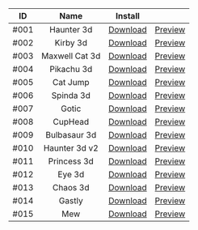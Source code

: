 |   ID   |   Name   |   Install   |      |
|   :---:   |   :---:   |   :---:   |   :---:   |
|   #001   |   Haunter 3d   |   [Download](https://drive.google.com/file/d/1QLl1QwcieTcE8TK-TL9VuYVgoiuzphN4/view?usp=drive_link)   |   [Preview](https://drive.google.com/file/d/1bzfSGMDvbRXeOGQF8NrJdjY5qxCcQDnI/view?usp=sharing)   |
|   #002   |   Kirby 3d   |   [Download](https://drive.google.com/file/d/1--ISg_MYVqZMdCdWf_vAU4Z4vuUM3J7H/view?usp=sharing)   |   [Preview](https://drive.google.com/file/d/19Kd4b5ODAnniiTxRT7mTr2d2UHGRPZKg/view?usp=sharing)   |
|   #003   |  Maxwell Cat 3d  |  [Download](https://drive.google.com/file/d/17CLIE1DI-nCLRHHJ6c08lZCjG2wbBCnU/view?usp=sharing)  |  [Preview](https://drive.google.com/file/d/1OjRduuylH_D8sjw6HG58GV94V1GsAcPG/view?usp=drive_link)  |
|  #004  |  Pikachu 3d  |  [Download](https://drive.google.com/file/d/1KDfThqExg0YyZB9p18iVtsc6mGHWA5hW/view?usp=drive_link)  |  [Preview](https://drive.google.com/file/d/1SpWeDIZJMmv9X8LCxjqupCpQqHDLhZ6v/view?usp=drive_link)  |
|  #005  | Cat Jump | [Download](https://drive.google.com/file/d/1HE-YVeipyCyrHAxqRdVxT_iHSQj8BgAx/view?usp=drive_link) | [Preview](https://drive.google.com/file/d/1kTtCRfugCDDScFl2iXhFMBiUSk6YAXIv/view?usp=drive_link) |
| #006 | Spinda 3d | [Download](https://drive.google.com/file/d/1OTFyg67cysfcdTxjYWxooXxMPJMW_pum/view?usp=drive_link) | [Preview](https://drive.google.com/file/d/1g0GwjxljPcI5vrNDKqE1CNynNvIuxDI6/view?usp=drive_link) |
| #007 | Gotic | [Download](https://drive.google.com/file/d/1ByFDYDkIZMZEdWmW7nfLqoXmwtfCOtK5/view?usp=sharing) | [Preview](https://drive.google.com/file/d/1NlW2FLG2FrAuoSE4y6a6aZ5LhFx8saUg/view?usp=drive_link) |
| #008 | CupHead | [Download](https://drive.google.com/file/d/1kOngRgfFe_VzFHlBNtK_J0tcgmf2xg7s/view?usp=sharing) | [Preview](https://drive.google.com/file/d/1jO424sJxEQI-Jc-nE_WLr5PdusdkgrxU/view?usp=drive_link) |
| #009 | Bulbasaur 3d | [Download](https://drive.google.com/file/d/1oYqaXWE1aoCMV73y-DDKbxLJcC5-3KLb/view?usp=sharing) | [Preview](https://drive.google.com/file/d/13y8ZOI8hUtS90mGtbcltlOvEIYdz5-Co/view?usp=drive_link) |
| #010 | Haunter 3d v2 | [Download](https://drive.google.com/file/d/1xRI7EIzbvEjJh2-k6JJ8CXxpLAwteFk1/view?usp=sharing) | [Preview](https://drive.google.com/file/d/1E5oIjsXid6oK6mXn05Fm2Whkz5MpqzJP/view?usp=drive_link) |
| #011 | Princess 3d | [Download](https://drive.google.com/file/d/1qKkdlFmMpfSwX1puGytaswvinhb-A1gO/view?usp=drive_link) | [Preview](https://drive.google.com/file/d/17iPD9KAX-Z0Ah1mxS3UhuS9-PLTYiF8I/view?usp=drive_link) |
| #012 | Eye 3d | [Download](https://drive.google.com/file/d/1jK70CWvAQVluj74UwBV7YSPL3xLWtgkQ/view?usp=drive_link) | [Preview](https://drive.google.com/file/d/15hWwiX38KyIXKApZNy2nOSdQITi451ad/view?usp=drive_link) |
| #013 | Chaos 3d | [Download](https://drive.google.com/file/d/1U2kIB-5KWOyq-WYoi8nhO7AI4jSNSf-b/view?usp=drive_link) | [Preview](https://drive.google.com/file/d/10L4ctldVjPLvVlLv0IM58oisr5bPJric/view?usp=drive_link) |
| #014 | Gastly | [Download](https://drive.google.com/file/d/1Iwn1VXBTjxwcXOoYoPtk8olX-727XMGE/view?usp=drive_link) | [Preview](https://drive.google.com/file/d/14wJEutPYs5k5I8AfMu_Ys_x1PL5dSYuz/view?usp=drive_link) |
| #015 | Mew | [Download](https://drive.google.com/file/d/1ioXgexcMlI-TrzpZ5Uc_-adoovHtix7j/view?usp=drive_link) | [Preview](https://drive.google.com/file/d/1Xh9c7FUPTxw0K9odLai-8O_LMvpwtn-k/view?usp=drive_link) |
